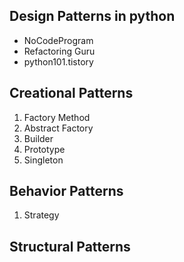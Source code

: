 ## Design Patterns in python

- NoCodeProgram
- Refactoring Guru
- python101.tistory

## Creational Patterns

1. Factory Method
2. Abstract Factory
3. Builder
4. Prototype
5. Singleton

## Behavior Patterns

1. Strategy

## Structural Patterns